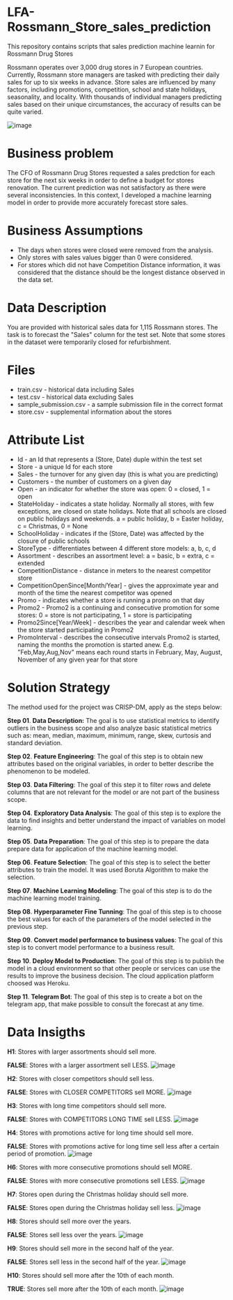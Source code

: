 # LFA-Rossmann_Store_sales_prediction
This repository contains scripts that sales prediction machine learnin for Rossmann Drug Stores

Rossmann operates over 3,000 drug stores in 7 European countries. Currently, Rossmann store managers are tasked with predicting their daily sales for up to six weeks in advance. Store sales are influenced by many factors, including promotions, competition, school and state holidays, seasonality, and locality. With thousands of individual managers predicting sales based on their unique circumstances, the accuracy of results can be quite varied.

![image](https://user-images.githubusercontent.com/88016259/138372302-d5e1f615-00f5-4ffa-9e82-4b096c3e6fbe.png)

# Business problem
The CFO of Rossmann Drug Stores requested a sales predction for each store for the next six weeks in order to define a budget for stores renovation. The current prediction was not satisfactory as there were several inconsistencies. In this context, I developed a machine learning model in order to provide more accurately forecast store sales.
# Business Assumptions
- The days when stores were closed were removed from the analysis.
- Only stores with sales values bigger than 0 were considered.
- For stores which did not have Competition Distance information, it was considered that the distance should be the longest distance observed in the data set.
# Data Description
You are provided with historical sales data for 1,115 Rossmann stores. The task is to forecast the "Sales" column for the test set. Note that some stores in the dataset were temporarily closed for refurbishment.
# Files
- train.csv - historical data including Sales
- test.csv - historical data excluding Sales
- sample_submission.csv - a sample submission file in the correct format
- store.csv - supplemental information about the stores
# Attribute List
- Id - an Id that represents a (Store, Date) duple within the test set
- Store - a unique Id for each store
- Sales - the turnover for any given day (this is what you are predicting)
- Customers - the number of customers on a given day
- Open - an indicator for whether the store was open: 0 = closed, 1 = open
- StateHoliday - indicates a state holiday. Normally all stores, with few exceptions, are closed on state holidays. Note that all schools are closed on public holidays and weekends. a = public holiday, b = Easter holiday, c = Christmas, 0 = None
- SchoolHoliday - indicates if the (Store, Date) was affected by the closure of public schools
- StoreType - differentiates between 4 different store models: a, b, c, d
- Assortment - describes an assortment level: a = basic, b = extra, c = extended
- CompetitionDistance - distance in meters to the nearest competitor store
- CompetitionOpenSince[Month/Year] - gives the approximate year and month of the time the nearest competitor was opened
- Promo - indicates whether a store is running a promo on that day
- Promo2 - Promo2 is a continuing and consecutive promotion for some stores: 0 = store is not participating, 1 = store is participating
- Promo2Since[Year/Week] - describes the year and calendar week when the store started participating in Promo2
- PromoInterval - describes the consecutive intervals Promo2 is started, naming the months the promotion is started anew. E.g. "Feb,May,Aug,Nov" means each round starts in February, May, August, November of any given year for that store
# Solution Strategy
The method used for the project was CRISP-DM, apply as the steps below:

**Step 01**. **Data Description:** The goal is to use statistical metrics to identify outliers in the business scope and also analyze basic statistical metrics such as: mean, median, maximum, minimum, range, skew, curtosis and standard deviation.

**Step 02**. **Feature Engineering**: The goal of this step is to obtain new attributes based on the original variables, in order to better describe the phenomenon to be modeled.

**Step 03**. **Data Filtering**: The goal of this step it to filter rows and delete columns that are not relevant for the model or are not part of the business scope.

**Step 04**. **Exploratory Data Analysis**: The goal of this step is to explore the data to find insights and better understand the impact of variables on model learning.

**Step 05**. **Data Preparation**: The goal of this step is to prepare the data prepare data for application of the machine learning model.  

**Step 06**. **Feature Selection**: The goal of this step is to select the better attributes to train the model. It was used Boruta Algorithm to make the selection.

**Step 07**. **Machine Learning Modeling**: The goal of this step is to do the machine learning model training.

**Step 08**. **Hyperparameter Fine Tunning**: The goal of this step is to choose the best values for each of the parameters of the model selected in the previous step.

**Step 09**. **Convert model performance to business values**:  The goal of this step is to convert model performance to a business result.

**Step 10**. **Deploy Model to Production**: The goal of this step is to publish the model in a cloud environment so that other people or services can use the results to improve the business decision. The cloud application platform choosed was Heroku.

**Step 11**. **Telegram Bot**: The goal of this step is to create a bot on the telegram app, that make possible to consult the forecast at any time.

# Data Insigths
**H1**: Stores with larger assortments should sell more.

**FALSE**: Stores with a larger assortment sell LESS.
![image](https://user-images.githubusercontent.com/88016259/138381065-868977a4-6d16-4db6-a479-896545c29635.png)

**H2**: Stores with closer competitors should sell less.

**FALSE**: Stores with CLOSER COMPETITORS sell MORE.
![image](https://user-images.githubusercontent.com/88016259/138381733-bb96acbb-c481-43d6-9761-28fea97368a9.png)

**H3**: Stores with long time competitors should sell more.

**FALSE**: Stores with COMPETITORS LONG TIME sell LESS.
![image](https://user-images.githubusercontent.com/88016259/138382328-92396ed0-a9ce-4589-8d94-6c0ea36076cd.png)

**H4**: Stores with promotions active for long time should sell more.

**FALSE**: Stores with promotions active for long time sell less after a certain period of promotion.
![image](https://user-images.githubusercontent.com/88016259/138382828-e06b8a84-def4-412c-9487-af7d450b321c.png)

**H6**: Stores with more consecutive promotions should sell MORE.

**FALSE**: Stores with more consecutive promotions sell LESS.
![image](https://user-images.githubusercontent.com/88016259/138383185-75bed694-386f-43b1-9be5-8d8540c00d6b.png)

**H7**: Stores open during the Christmas holiday should sell more.

**FALSE**: Stores open during the Christmas holiday sell less.
![image](https://user-images.githubusercontent.com/88016259/138383538-a6d256a2-cfb5-4e76-b30a-0bb38e0a5fe3.png)

**H8**: Stores should sell more over the years.

**FALSE**: Stores sell less over the years.
![image](https://user-images.githubusercontent.com/88016259/138383833-4ca81ed3-8c28-4f0f-ad91-361dc8118bed.png)

**H9**: Stores should sell more in the second half of the year.

**FALSE**: Stores sell less in the second half of the year.
![image](https://user-images.githubusercontent.com/88016259/138384211-264c75e2-1531-4b85-96a5-5616bcb043b7.png)

**H10**: Stores should sell more after the 10th of each month.

**TRUE**: Stores sell more after the 10th of each month.
![image](https://user-images.githubusercontent.com/88016259/138384519-bb5e64a7-3ffc-461f-98ac-14a373ff55dc.png)



